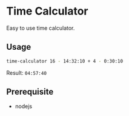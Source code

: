 # Time Calculator

Easy to use time calculator. 

## Usage

```sh
time-calculator 16 - 14:32:10 + 4 - 0:30:10
```
Result: `04:57:40`

## Prerequisite
* nodejs